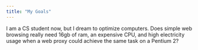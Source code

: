 ```yaml
---
title: "My Goals"
---
```


I am a CS student now, but I dream to optimize computers. Does simple web browsing really need 16gb of ram, an expensive CPU, and high electricity usage when a web proxy could achieve the same task on a Pentium 2?

